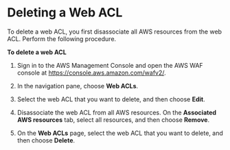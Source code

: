 # Deleting a Web ACL<a name="web-acl-deleting"></a>

To delete a web ACL, you first disassociate all AWS resources from the web ACL\. Perform the following procedure\.<a name="web-acl-deleting-procedure"></a>

**To delete a web ACL**

1. Sign in to the AWS Management Console and open the AWS WAF console at [https://console\.aws\.amazon\.com/wafv2/](https://console.aws.amazon.com/wafv2/)\. 

1. In the navigation pane, choose **Web ACLs**\.

1. Select the web ACL that you want to delete, and then choose **Edit**\.

1. Disassociate the web ACL from all AWS resources\. On the **Associated AWS resources** tab, select all resources, and then choose **Remove**\. 

1. On the **Web ACLs** page, select the web ACL that you want to delete, and then choose **Delete**\.